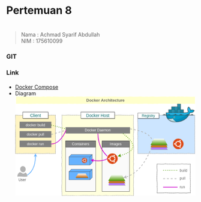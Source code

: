 # Pertemuan 8 <h1>
>Nama   : Achmad Syarif Abdullah                
>NIM    : 175610099
### GIT <h3>
### Link <h4>
* [Docker Compose](compose.md)
* Diagram   
    ![GitHub Logo](/minggu-08/Gambar/diagram.png)